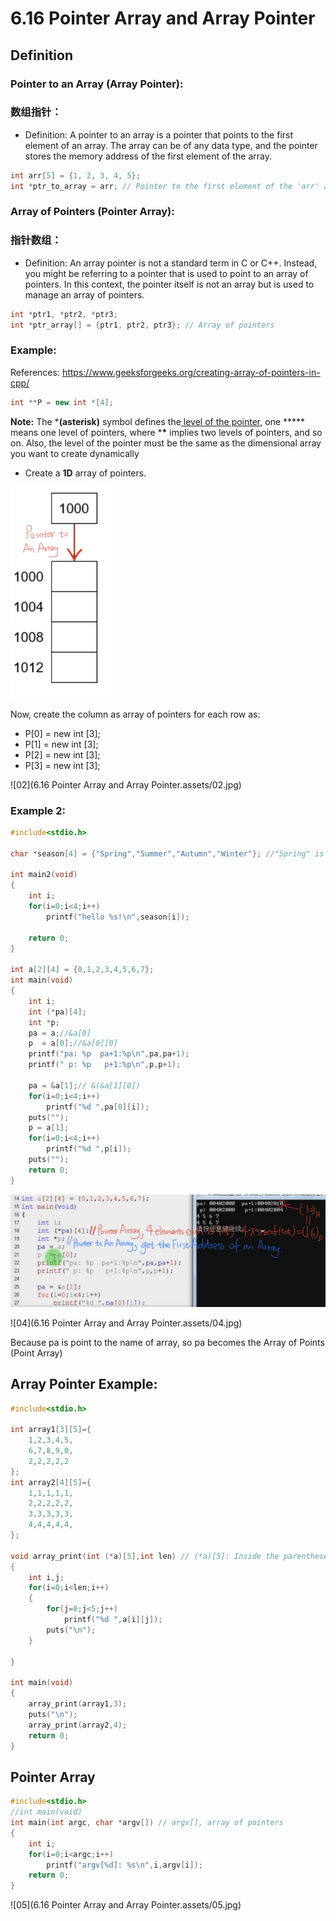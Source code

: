 # 6.16 Pointer Array and Array Pointer



## Definition

### Pointer to an Array (Array Pointer):

### 数组指针：

- Definition: A pointer to an array is a pointer that points to the first element of an array. The array can be of any data type, and the pointer stores the memory address of the first element of the array.

```c
int arr[5] = {1, 2, 3, 4, 5};
int *ptr_to_array = arr; // Pointer to the first element of the 'arr' array
```

### Array of Pointers (Pointer Array):

### 指针数组：

- Definition: An array pointer is not a standard term in C or C++. Instead, you might be referring to a pointer that is used to point to an array of pointers. In this context, the pointer itself is not an array but is used to manage an array of pointers.

```c
int *ptr1, *ptr2, *ptr3;
int *ptr_array[] = {ptr1, ptr2, ptr3}; // Array of pointers
```

###   Example:

References: https://www.geeksforgeeks.org/creating-array-of-pointers-in-cpp/

```cpp
int **P = new int *[4];
```

**Note:** The ***(asterisk)** symbol defines the[ level of the pointer](https://www.geeksforgeeks.org/chain-of-pointers-in-c-with-examples/), one ***** means one level of pointers, where ***\*** implies two levels of pointers, and so on. Also, the level of the pointer must be the same as the dimensional array you want to create dynamically

- Create a **1D** array of pointers.

<img src="6.16 Pointer Array and Array Pointer.assets/01.jpg" alt="01" style="zoom: 33%;" />

Now, create the column as array of pointers for each row as:

- P[0] = new int [3];
- P[1] = new int [3];
- P[2] = new int [3];
- P[3] = new int [3];

![02](6.16 Pointer Array and Array Pointer.assets/02.jpg)

### Example 2: 

```c
#include<stdio.h>

char *season[4] = {"Spring","Summer","Autumn","Winter"}; //"Spring" is a string literal that decays into a char* pointing to the first character 'S', 

int main2(void)
{	
	int i;
	for(i=0;i<4;i++)
		printf("hello %s!\n",season[i]);
		
	return 0; 
} 

int a[2][4] = {0,1,2,3,4,5,6,7};
int main(void)
{
	int i;
	int (*pa)[4];
	int *p;
	pa = a;//&a[0]
	p  = a[0];//&a[0][0]
	printf("pa: %p  pa+1:%p\n",pa,pa+1);
	printf(" p: %p   p+1:%p\n",p,p+1);
	
	pa = &a[1];// &(&a[1][0])
	for(i=0;i<4;i++)
		printf("%d ",pa[0][i]);
	puts("");
	p = a[1];
	for(i=0;i<4;i++)
		printf("%d ",p[i]);
	puts("");
	return 0;
}

```

<img src="6.16 Pointer Array and Array Pointer.assets/03.jpg" alt="03" style="zoom:150%;" />

![04](6.16 Pointer Array and Array Pointer.assets/04.jpg)

Because pa is point to the name of array, so pa becomes the Array of Points (Point Array)

## Array Pointer Example:

```c
#include<stdio.h>

int array1[3][5]={
	1,2,3,4,5,
	6,7,8,9,0,
	2,2,2,2,2
};
int array2[4][5]={
	1,1,1,1,1,
	2,2,2,2,2,
	3,3,3,3,3,
	4,4,4,4,4,
};

void array_print(int (*a)[5],int len) // (*a)[5]: Inside the parentheses, [5] specifies that the pointer a points to an array of integers with a fixed size of 5.
{
	int i,j;
	for(i=0;i<len;i++)
	{
		for(j=0;j<5;j++)
			printf("%d ",a[i][j]);
		puts("\n");	
	}

} 

int main(void)
{
	array_print(array1,3);
	puts("\n");
	array_print(array2,4);
	return 0;
}
```

## Pointer Array

```c
#include<stdio.h>
//int main(void)
int main(int argc, char *argv[]) // argv[], array of pointers 
{
	int i;
	for(i=0;i<argc;i++)
		printf("argv[%d]: %s\n",i,argv[i]);
	return 0;
}
```

![05](6.16 Pointer Array and Array Pointer.assets/05.jpg)
